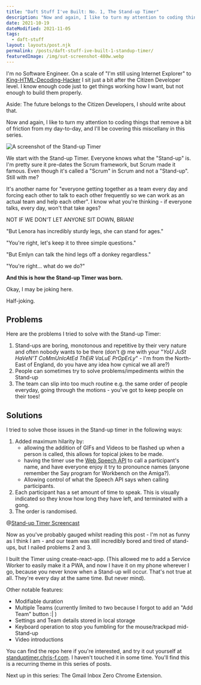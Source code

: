 ```yaml
---
title: "Daft Stuff I've Built: No. 1, The Stand-up Timer"
description: "Now and again, I like to turn my attention to coding things that remove a bit of friction from my day-to-day, and I'll be covering this miscellany in this series. Starting with the Stand-up Timer"
date: 2021-10-19
dateModified: 2021-11-05
tags:
  - daft-stuff
layout: layouts/post.njk
permalink: /posts/daft-stuff-ive-built-1-standup-timer/
featuredImage: /img/sut-screenshot-480w.webp
---
```

I'm no Software Engineer. On a scale of "I'm still using Internet Explorer" to [King-HTML-Decoding-Hacker](https://heavy.com/news/gov-mike-parson-html-source-code-decoded-ssn/)  I sit just a bit after the Citizen Developer level. I know enough code just to get things working how I want, but not enough to build them properly.

Aside: The future belongs to the Citizen Developers, I should write about that.

Now and again, I like to turn my attention to coding things that remove a bit of friction from my day-to-day, and I'll be covering this miscellany in this series.

![A screenshot of the Stand-up Timer](https://cfergo.s3.eu-west-1.amazonaws.com/sut-screenshot.png "The Stand-up Timer...")

We start with the Stand-up Timer. Everyone knows what the "Stand-up" is. I'm pretty sure it pre-dates the Scrum framework, but Scrum made it famous. Even though it's called a "Scrum" in Scrum and not a "Stand-up". Still with me?

It's another name for "everyone getting together as a team every day and forcing each other to talk to each other frequently so we can work as an actual team and help each other". I know what you're thinking - if everyone talks, every day, won't that take ages? 

NOT IF WE  DON'T LET ANYONE SIT DOWN, BRIAN! 

"But Lenora has incredibly sturdy legs, she can stand for ages." 

"You're right, let's keep it to three simple questions." 

"But Emlyn can talk the hind legs off a donkey regardless." 

"You're right... what do we do?" 

**And this is how the Stand-up Timer was born.**

Okay, I may be joking here.

Half-joking.

## Problems

Here are the problems I tried to solve with the Stand-up Timer:

1. Stand-ups are boring, monotonous and repetitive by their very nature and often nobody wants to be there (don't @ me with your "_YoU JuSt HaVeN'T CoMmUnIcAtEd ThEiR VaLuE PrOpErLy_" - I'm from the North-East of England, do you have any idea how cynical we all are?)
2. People can sometimes try to solve problems/impediments within the Stand-up
3. The team can slip into too much routine e.g. the same order of people everyday, going through the motions - you've got to keep people on their toes!

## Solutions

I tried to solve those issues in the Stand-up timer in the following ways:

1. Added maximum hilarity by:
    - allowing the addition of GIFs and Videos to be flashed up when a person is called, this allows for topical jokes to be made.
    - having the timer use the [Web Speech API](https://developer.mozilla.org/en-US/docs/Web/API/Web_Speech_API) to call a participant's name, and have everyone enjoy it try to pronounce names (anyone remember the Say program for Workbench on the Amiga?).
    - Allowing control of what the Speech API says when calling participants.
2. Each participant has a set amount of time to speak. This is visually indicated so they know how long they have left, and terminated with a gong.
3. The order is randomised.

@[Stand-up Timer Screencast](sut-screencast)

Now as you've probably gauged whilst reading this post - I'm not as funny as I think I am - and our team was still incredibly bored and tired of stand-ups, but I nailed problems 2 and 3.

I built the Timer using create-react-app. (This allowed me to add a Service Worker to easily make it a PWA, and now I have it on my phone wherever I go, because you never know when a Stand-up will occur. That's not true at all. They're every day at the same time. But never mind).

Other notable features:
- Modifiable duration
- Multiple Teams (currently limited to two because I forgot to add an "Add Team" button :| )
- Settings and Team details stored in local storage
- Keyboard operation to stop you fumbling for the mouse/trackpad mid-Stand-up
- Video introductions

You can find the repo here if you're interested, and try it out yourself at [standuptimer.chris-f.com](https://standuptimer.chris-f.com). I haven't touched it in some time. You'll find this is a recurring theme in this series of posts.

Next up in this series: The Gmail Inbox Zero Chrome Extension.